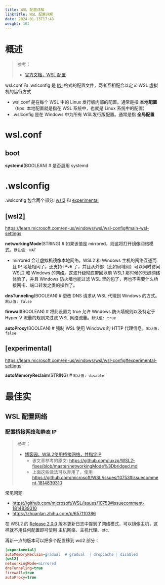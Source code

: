 ```yaml
---
title: WSL 配置详解
linkTitle: WSL 配置详解
date: 2024-01-13T17:48
weight: 102
---
```


# 概述

> 参考：
>
> - [官方文档，WSL 配置](https://learn.microsoft.com/en-us/windows/wsl/wsl-config)

wsl.conf 和 .wslconfig 是 [INI](/docs/2.编程/无法分类的语言/INI.md) 格式的配置文件，两者互相配合以定义 WSL 虚拟机的运行方式

- wsl.conf 是在每个 WSL 中的 Linux 发行版内部的配置。通常是指 **本地配置**（tips: 本地配置就是指在 WSL 系统中，也就是 Linux 系统中的配置）
- .wslconfig 是在 Windows 中为所有 WSL发行版配置。通常是指 **全局配置**

# wsl.conf

## boot

**systemd**(BOOLEAN) # 是否启用 systemd

# .wslconfig

.wslconfig 包含两个部分: [wsl2](#wsl2) 和 [experimental](#experimental)

## \[wsl2]

https://learn.microsoft.com/en-us/windows/wsl/wsl-config#main-wsl-settings

**networkingMode**(STRING) # 如果该值是 mirrored，则这将打开镜像网络模式。`默认值: NAT`

- mirrored 会让虚拟机镜像本地网络。WSL2 和 Windows 主机的网络互通而且 IP 地址相同了，还支持 IPv6 了，并且从外部（比如局域网）可以同时访问 WSL2 和 Windows 的网络。这波升级彻底带回以前 WSL1 那时候的无缝网络体验了，并且 Windows 防火墙也能过滤 WSL 里的包了，再也不需要什么桥接网卡、端口转发之类的操作了。

**dnsTunneling**(BOOLEAN) # 更改 DNS 请求从 WSL 代理到 Windows 的方式。`默认值: false`

**firewall**(BOOLEAN) # 将此设置为 true 允许 Windows 防火墙规则以及特定于 Hyper-V 流量的规则来过滤 WSL 网络流量。`默认值: true`

**autoProxy**(BOOLEAN) # 强制 WSL 使用 Windows 的 HTTP 代理信息。`默认值: false`

## \[experimental]

https://learn.microsoft.com/en-us/windows/wsl/wsl-config#experimental-settings

**autoMemoryReclaim**(STRING) # `默认值: disable`

# 最佳实

## WSL 配置网络

### 配置桥接网络和静态 IP

> 参考：
>
> - [博客园，WSL2使用桥接网络，并指定IP](https://www.cnblogs.com/lic0914/p/17003251.html)
>   - 该文章参考的原文: https://github.com/luxzg/WSL2-fixes/blob/master/networkingMode%3Dbridged.md
>   - 上面这些做法可以弃用了，使用 https://github.com/microsoft/WSL/issues/10753#issuecomment-1814839310

常见问题

- https://github.com/microsoft/WSL/issues/10753#issuecomment-1814839310
- https://zhuanlan.zhihu.com/p/657110386

在 WSL2 的 [Release 2.0.0](https://github.com/microsoft/WSL/releases/tag/2.0.0) 版本更新日志中提到了网络模式，可以镜像主机，这样就不用任何配置即可使用 主机网络、主机代理、etc.

再新一点的版本可以把多个配置移到 wsl2 部分：

```ini
[experimental]
autoMemoryReclaim=gradual  # gradual  | dropcache | disabled
[wsl2]
networkingMode=mirrored
dnsTunneling=true
firewall=true
autoProxy=true
```